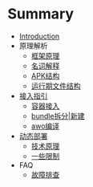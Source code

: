 # Summary

* [Introduction](README.md)
* 原理解析
    * [框架原理](principle-intro/Runtime_principle.md)
    * [名词解释](principle-intro/Project_architectured.md)
    * [APK结构](principle-intro/Apk_architecture.md)
    * [运行期文件结构](principle-intro/File_architecture_runtime.md)
* [接入指引](guide-for-use/README.md)
    * [容器接入](guide-for-use/guide_for_build.md)
    * [bundle拆分|新建](guide-for-use/guide_for_bundle.md)
    * [awo编译](guide-for-use/guide_for_compile.md)
* [动态部署](update/README.md)
    * [技术原理](update/principle.md)
    * [一些限制](update/guide.md)
* FAQ
    * [故障排查](faq/help.md)

